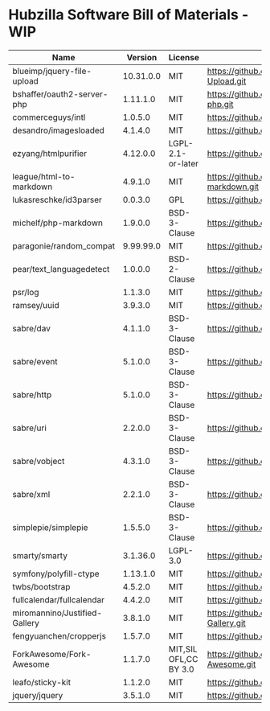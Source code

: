 # Hubzilla Software Bill of Materials - WIP

|Name|Version|License|Source|
|----|-------|-------|------|
|blueimp/jquery-file-upload|10.31.0.0|MIT|https://github.com/vkhramtsov/jQuery-File-Upload.git|
|bshaffer/oauth2-server-php|1.11.1.0|MIT|https://github.com/bshaffer/oauth2-server-php.git|
|commerceguys/intl|1.0.5.0|MIT|https://github.com/commerceguys/intl.git|
|desandro/imagesloaded|4.1.4.0|MIT|https://github.com/desandro/imagesloaded.git|
|ezyang/htmlpurifier|4.12.0.0|LGPL-2.1-or-later|https://github.com/ezyang/htmlpurifier.git|
|league/html-to-markdown|4.9.1.0|MIT|https://github.com/thephpleague/html-to-markdown.git|
|lukasreschke/id3parser|0.0.3.0|GPL|https://github.com/LukasReschke/ID3Parser.git|
|michelf/php-markdown|1.9.0.0|BSD-3-Clause|https://github.com/michelf/php-markdown.git|
|paragonie/random_compat|9.99.99.0|MIT|https://github.com/paragonie/random_compat.git|
|pear/text_languagedetect|1.0.0.0|BSD-2-Clause|https://github.com/pear/Text_LanguageDetect.git|
|psr/log|1.1.3.0|MIT|https://github.com/php-fig/log.git|
|ramsey/uuid|3.9.3.0|MIT|https://github.com/ramsey/uuid.git|
|sabre/dav|4.1.1.0|BSD-3-Clause|https://github.com/sabre-io/dav.git|
|sabre/event|5.1.0.0|BSD-3-Clause|https://github.com/sabre-io/event.git|
|sabre/http|5.1.0.0|BSD-3-Clause|https://github.com/sabre-io/http.git|
|sabre/uri|2.2.0.0|BSD-3-Clause|https://github.com/sabre-io/uri.git|
|sabre/vobject|4.3.1.0|BSD-3-Clause|https://github.com/sabre-io/vobject.git|
|sabre/xml|2.2.1.0|BSD-3-Clause|https://github.com/sabre-io/xml.git|
|simplepie/simplepie|1.5.5.0|BSD-3-Clause|https://github.com/simplepie/simplepie.git|
|smarty/smarty|3.1.36.0|LGPL-3.0|https://github.com/smarty-php/smarty.git|
|symfony/polyfill-ctype|1.13.1.0|MIT|https://github.com/symfony/polyfill-ctype.git|
|twbs/bootstrap|4.5.2.0|MIT|https://github.com/twbs/bootstrap.git|
|fullcalendar/fullcalendar|4.4.2.0|MIT|https://github.com/fullcalendar/fullcalendar.git|
|miromannino/Justified-Gallery|3.8.1.0|MIT|https://github.com/miromannino/Justified-Gallery.git|
|fengyuanchen/cropperjs|1.5.7.0|MIT|https://github.com/fengyuanchen/cropperjs.git|
|ForkAwesome/Fork-Awesome|1.1.7.0|MIT,SIL OFL,CC BY 3.0|https://github.com/ForkAwesome/Fork-Awesome.git|
|leafo/sticky-kit|1.1.2.0|MIT|https://github.com/leafo/sticky-kit.git|
|jquery/jquery|3.5.1.0|MIT|https://github.com/jquery/jquery.git|
